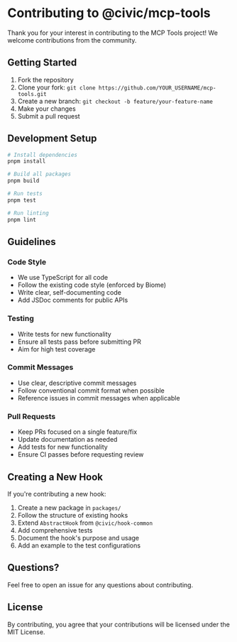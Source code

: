 # Contributing to @civic/mcp-tools

Thank you for your interest in contributing to the MCP Tools project! We welcome contributions from the community.

## Getting Started

1. Fork the repository
2. Clone your fork: `git clone https://github.com/YOUR_USERNAME/mcp-tools.git`
3. Create a new branch: `git checkout -b feature/your-feature-name`
4. Make your changes
5. Submit a pull request

## Development Setup

```bash
# Install dependencies
pnpm install

# Build all packages
pnpm build

# Run tests
pnpm test

# Run linting
pnpm lint
```

## Guidelines

### Code Style

- We use TypeScript for all code
- Follow the existing code style (enforced by Biome)
- Write clear, self-documenting code
- Add JSDoc comments for public APIs

### Testing

- Write tests for new functionality
- Ensure all tests pass before submitting PR
- Aim for high test coverage

### Commit Messages

- Use clear, descriptive commit messages
- Follow conventional commit format when possible
- Reference issues in commit messages when applicable

### Pull Requests

- Keep PRs focused on a single feature/fix
- Update documentation as needed
- Add tests for new functionality
- Ensure CI passes before requesting review

## Creating a New Hook

If you're contributing a new hook:

1. Create a new package in `packages/`
2. Follow the structure of existing hooks
3. Extend `AbstractHook` from `@civic/hook-common`
4. Add comprehensive tests
5. Document the hook's purpose and usage
6. Add an example to the test configurations

## Questions?

Feel free to open an issue for any questions about contributing.

## License

By contributing, you agree that your contributions will be licensed under the MIT License.